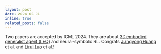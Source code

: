 ```yaml
---
layout: post
date: 2024-05-01
inline: true
related_posts: false
---
```


Two papers are accepted by ICML 2024. They are about [3D embodied generalist agent (LEO)](https://embodied-generalist.github.io/) and neural-symbolic RL. Congrats [Jiangyong Huang](https://huangjy-pku.github.io/) et al. and [Lirui Luo](https://liruiluo.github.io/) et al.!

